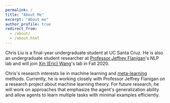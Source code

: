 ```yaml
---
permalink: /
title: "About Me"
excerpt: "About me"
author_profile: true
redirect_from: 
  - /about/
  - /about.html
---
```


Chris Liu is a final-year undergraduate student at UC Santa Cruz. He is also an undergraduate student researcher at [Professor Jeffrey Flanigan](https://jflanigan.github.io/)'s NLP lab and will join [Xin (Eric) Wang](https://eric-xw.github.io/)'s lab in Fall 2020.

Chris's research interests lie in machine learning and [meta-learning](https://en.wikipedia.org/wiki/Meta_learning_(computer_science)) methods. Currently, he is working closely with Professor Jeffrey Flanigan on a research project about
machine learning theory. For future research, he will work on approaches that emphasize the agent's generalization ability and allow agents to learn multiple tasks with minimal examples efficiently.
